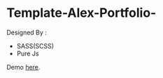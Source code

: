 # Template-Alex-Portfolio-

Designed By : 
- SASS(SCSS)
- Pure Js


Demo [here](https://omar1mayallo.github.io/Template-Alex-Portfolio-/).

